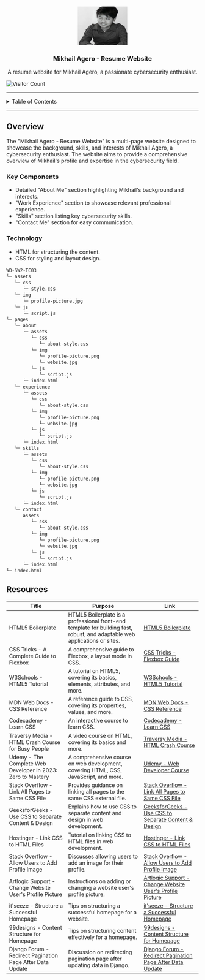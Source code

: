 <a name="readme-top"></a>

<br/>

<div align="center">
  <a href="https://github.com/mikhailagero/">
    <img src="./assets/image/mikhailagero_logo.png" alt="Mikhail Agero" width="130" height="100">
  </a>
  <h3 align="center">Mikhail Agero - Resume Website</h3>
</div>

<div align="center">
  A resume website for Mikhail Agero, a passionate cybersecurity enthusiast.
</div>

![Visitor Count](https://visit-counter.vercel.app/counter.png?page=mikhailagero/Mikhail-Agero-Resume-Website)

---

<details>
  <summary>Table of Contents</summary>
  <ol>
    <li>
      <a href="#overview">Overview</a>
      <ol>
        <li><a href="#key-components">Key Components</a></li>
        <li><a href="#technology">Technology</a></li>
      </ol>
    </li>
    <li><a href="#resources">Resources</a></li>
  </ol>
</details>

---

## Overview

The "Mikhail Agero - Resume Website" is a multi-page website designed to showcase the background, skills, and interests of Mikhail Agero, a cybersecurity enthusiast. The website aims to provide a comprehensive overview of Mikhail's profile and expertise in the cybersecurity field.

### Key Components
- Detailed "About Me" section highlighting Mikhail's background and interests.
- "Work Experience" section to showcase relevant professional experience.
- "Skills" section listing key cybersecurity skills.
- "Contact Me" section for easy communication.

### Technology
- HTML for structuring the content.
- CSS for styling and layout design.


```plaintext
WD-SW2-TC03
└─ assets
   └─ css
      └─ style.css
   └─ img
      └─ profile-picture.jpg
   └─ js
      └─ script.js
└─ pages
   └─ about
      └─ assets
         └─ css
            └─ about-style.css
         └─ img
            └─ profile-picture.png
            └─ website.jpg
         └─ js
            └─ script.js
      └─ index.html
   └─ experience
      └─ assets
         └─ css
            └─ about-style.css
         └─ img
            └─ profile-picture.png
            └─ website.jpg
         └─ js
            └─ script.js
      └─ index.html
   └─ skills
      └─ assets
         └─ css
            └─ about-style.css
         └─ img
            └─ profile-picture.png
            └─ website.jpg
         └─ js
            └─ script.js
      └─ index.html
   └─ contact
      assets
         └─ css
            └─ about-style.css
         └─ img
            └─ profile-picture.png
            └─ website.jpg
         └─ js
            └─ script.js
      └─ index.html
└─ index.html
```
## Resources

| Title | Purpose | Link |
|-|-|-|
| HTML5 Boilerplate | HTML5 Boilerplate is a professional front-end template for building fast, robust, and adaptable web applications or sites. | [HTML5 Boilerplate](https://html5boilerplate.com/) |
| CSS Tricks - A Complete Guide to Flexbox | A comprehensive guide to Flexbox, a layout mode in CSS. | [CSS Tricks - Flexbox Guide](https://css-tricks.com/snippets/css/a-guide-to-flexbox/) |
| W3Schools - HTML5 Tutorial | A tutorial on HTML5, covering its basics, elements, attributes, and more. | [W3Schools - HTML5 Tutorial](https://www.w3schools.com/html/) |
| MDN Web Docs - CSS Reference | A reference guide to CSS, covering its properties, values, and more. | [MDN Web Docs - CSS Reference](https://developer.mozilla.org/en-US/docs/Web/CSS/Reference) |
| Codecademy - Learn CSS | An interactive course to learn CSS. | [Codecademy - Learn CSS](https://www.codecademy.com/learn/learn-css) |
| Traversy Media - HTML Crash Course for Busy People | A video course on HTML, covering its basics and more. | [Traversy Media - HTML Crash Course](https://www.youtube.com/watch?v=UB1O30fR-EE) |
| Udemy - The Complete Web Developer in 2023: Zero to Mastery | A comprehensive course on web development, covering HTML, CSS, JavaScript, and more. | [Udemy - Web Developer Course](https://www.udemy.com/course/the-complete-web-developer-zero-to-mastery/) |
| Stack Overflow - Link All Pages to Same CSS File | Provides guidance on linking all pages to the same CSS external file. | [Stack Overflow - Link All Pages to Same CSS File](https://stackoverflow.com/questions/29788182/how-do-i-link-all-pages-to-the-same-css-external-file) |
| GeeksforGeeks - Use CSS to Separate Content & Design | Explains how to use CSS to separate content and design in web development. | [GeeksforGeeks - Use CSS to Separate Content & Design](https://www.geeksforgeeks.org/how-to-use-css-to-separate-content-design/) |
| Hostinger - Link CSS to HTML Files | Tutorial on linking CSS to HTML files in web development. | [Hostinger - Link CSS to HTML Files](https://www.hostinger.ph/tutorials/website/how-to-link-a-stylesheet-css-file-to-your-html-file) |
| Stack Overflow - Allow Users to Add Profile Image | Discusses allowing users to add an image for their profile. | [Stack Overflow - Allow Users to Add Profile Image](https://stackoverflow.com/questions/13350781/how-to-allow-users-to-add-image-for-their-profile) |
| Artlogic Support - Change Website User's Profile Picture | Instructions on adding or changing a website user's profile picture. | [Artlogic Support - Change Website User's Profile Picture](https://support.artlogic.net/hc/en-gb/articles/360021534400-How-to-add-change-a-Website-user-s-profile-picture) |
| it'seeze - Structure a Successful Homepage | Tips on structuring a successful homepage for a website. | [it'seeze - Structure a Successful Homepage](https://itseeze.com/blog/how-to-structure-a-successful-homepage/) |
| 99designs - Content Structure for Homepage | Tips on structuring content effectively for a homepage. | [99designs - Content Structure for Homepage](https://99designs.com/blog/tips/structure-content-better-homepage/) |
| Django Forum - Redirect Pagination Page After Data Update | Discussion on redirecting pagination page after updating data in Django. | [Django Forum - Redirect Pagination Page After Data Update](https://forum.djangoproject.com/t/django-how-to-redirect-pagination-page-after-update-data/8284) |